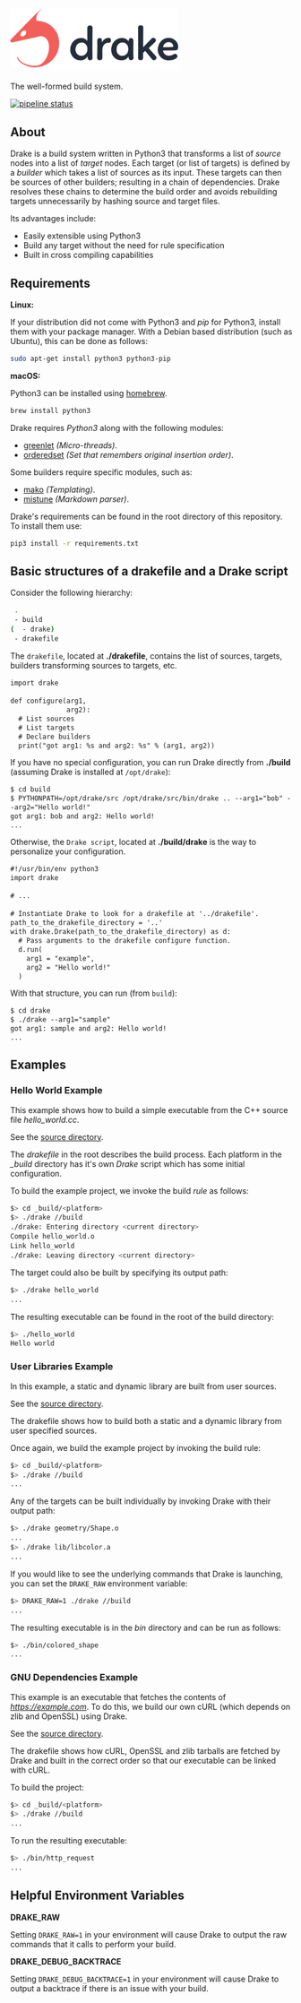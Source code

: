 # <img src="docs/static_files/drake_logotype@2x.png" alt="Logo - Drake" title="Drake logotype" width="300" style="max-width:300px;">

The well-formed build system.

[![pipeline status](https://gitlab.gruntech.org/mefyl/drake/badges/master/pipeline.svg)](https://gitlab.gruntech.org/mefyl/drake/commits/master)

## About

Drake is a build system written in Python3 that transforms a list of *source* nodes into a list of *target* nodes. Each target (or list of targets) is defined by a *builder* which takes a list of sources as its input. These targets can then be sources of other builders; resulting in a chain of dependencies. Drake resolves these chains to determine the build order and avoids rebuilding targets unnecessarily by hashing source and target files.

Its advantages include:
- Easily extensible using Python3
- Build any target without the need for rule specification
- Built in cross compiling capabilities

## Requirements

**Linux:**

If your distribution did not come with Python3 and *pip* for Python3, install them with your package manager. With a Debian based distribution (such as Ubuntu), this can be done as follows:
```bash
sudo apt-get install python3 python3-pip
```

**macOS:**

Python3 can be installed using [homebrew](http://brew.sh).
```bash
brew install python3
```

Drake requires *Python3* along with the following modules:
- [greenlet](https://pypi.python.org/pypi/greenlet) *(Micro-threads)*.
- [orderedset](https://pypi.python.org/pypi/orderedset) *(Set that remembers original insertion order)*.

Some builders require specific modules, such as:
- [mako](https://pypi.python.org/pypi/Mako) *(Templating)*.
- [mistune](https://pypi.python.org/pypi/mistune) *(Markdown parser)*.

Drake's requirements can be found in the root directory of this repository. To install them use:

```bash
pip3 install -r requirements.txt
```

## Basic structures of a drakefile and a Drake script

Consider the following hierarchy:
```bash
 .
 - build
(  - drake)
 - drakefile
```

The `drakefile`, located at **./drakefile**, contains the list of sources, targets, builders transforming sources to targets, etc.

```python3
import drake

def configure(arg1,
              arg2):
  # List sources
  # List targets
  # Declare builders
  print("got arg1: %s and arg2: %s" % (arg1, arg2))
```

If you have no special configuration, you can run Drake directly from **./build** (assuming Drake is installed at `/opt/drake`):
```
$ cd build
$ PYTHONPATH=/opt/drake/src /opt/drake/src/bin/drake .. --arg1="bob" --arg2="Hello world!"
got arg1: bob and arg2: Hello world!
...
```

Otherwise, the `Drake script`, located at **./build/drake** is the way to personalize your configuration.
```python3
#!/usr/bin/env python3
import drake

# ...

# Instantiate Drake to look for a drakefile at '../drakefile'.
path_to_the_drakefile_directory = '..'
with drake.Drake(path_to_the_drakefile_directory) as d:
  # Pass arguments to the drakefile configure function.
  d.run(
    arg1 = "example",
    arg2 = "Hello world!"
  )
```

With that structure, you can run (from `build`):
```
$ cd drake
$ ./drake --arg1="sample"
got arg1: sample and arg2: Hello world!
...
```

## Examples

### Hello World Example

This example shows how to build a simple executable from the C++ source file *hello_world.cc*.

See the [source directory](examples/hello_world).

The *drakefile* in the root describes the build process. Each platform in the *_build* directory has it's own *Drake* script which has some initial configuration.

To build the example project, we invoke the build *rule* as follows:
```bash
$> cd _build/<platform>
$> ./drake //build
./drake: Entering directory <current directory>
Compile hello_world.o
Link hello_world
./drake: Leaving directory <current directory>
```

The target could also be built by specifying its output path:
```bash
$> ./drake hello_world
...
```

The resulting executable can be found in the root of the build directory:
```bash
$> ./hello_world
Hello world
```

### User Libraries Example

In this example, a static and dynamic library are built from user sources.

See the [source directory](examples/user_libraries).

The drakefile shows how to build both a static and a dynamic library from user specified sources.

Once again, we build the example project by invoking the build rule:
```bash
$> cd _build/<platform>
$> ./drake //build
...
```

Any of the targets can be built individually by invoking Drake with their output path:
```bash
$> ./drake geometry/Shape.o
...
$> ./drake lib/libcolor.a
...
```

If you would like to see the underlying commands that Drake is launching, you can set the `DRAKE_RAW` environment variable:

```bash
$> DRAKE_RAW=1 ./drake //build
...
```

The resulting executable is in the *bin* directory and can be run as follows:
```bash
$> ./bin/colored_shape
...
```

### GNU Dependencies Example

This example is an executable that fetches the contents of *https://example.com*. To do this, we build our own cURL (which depends on zlib and OpenSSL) using Drake.

See the [source directory](examples/gnu_builder).

The drakefile shows how cURL, OpenSSL and zlib tarballs are fetched by Drake and built in the correct order so that our executable can be linked with cURL.

To build the project:
```bash
$> cd _build/<platform>
$> ./drake //build
...
```

To run the resulting executable:
```bash
$> ./bin/http_request
...
```

## Helpful Environment Variables

**DRAKE_RAW**

Setting `DRAKE_RAW=1` in your environment will cause Drake to output the raw commands that it calls to perform your build.

**DRAKE_DEBUG_BACKTRACE**

Setting `DRAKE_DEBUG_BACKTRACE=1` in your environment will cause Drake to output a backtrace if there is an issue with your build.
